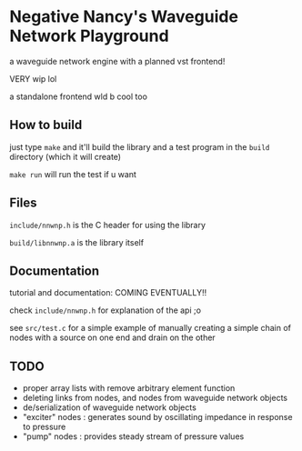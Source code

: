 # Negative Nancy's Waveguide Network Playground

a waveguide network engine with a planned vst frontend!

VERY wip lol

a standalone frontend wld b cool too

## How to build

just type `make` and it'll build the library and a test program in the `build` directory (which it will create)

`make run` will run the test if u want

## Files

`include/nnwnp.h` is the C header for using the library

`build/libnnwnp.a` is the library itself

## Documentation

tutorial and documentation: COMING EVENTUALLY!!

check `include/nnwnp.h` for explanation of the api ;o

see `src/test.c` for a simple example of manually creating a simple chain of nodes with a source on one end and drain on the other

## TODO

- proper array lists with remove arbitrary element function
- deleting links from nodes, and nodes from waveguide network objects
- de/serialization of waveguide network objects
- "exciter" nodes : generates sound by oscillating impedance in response to pressure
- "pump" nodes : provides steady stream of pressure values
